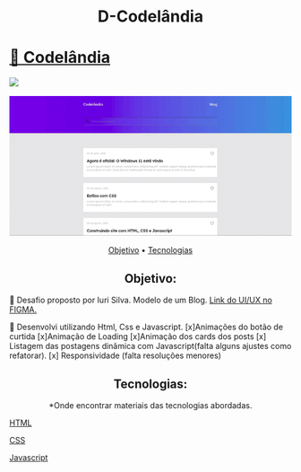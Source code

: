 <h1 align="center">D-Codelândia</h1>
<h1>
    <a href="https://www.figma.com/file/Yb9IBH56g7T1hdIyZ3BMNO/Desafios---Codel%C3%A2ndia?node-id=0%3A1">🔗
     Codelândia
    </a>
</h1>


<img src="https://img.shields.io/static/v1?label=Codelandia&message=Greg%C3%B3rioNeto&color=7159c1&style=for-the-badge&logo=ghost">

![D-Codelandia](https://github.com/igregorioneto/d-codelandia/blob/main/assets/simplescreenrecorder-2021-08-23_18.18.46.gif)

<p align="center">
 <a href="#objetivo">Objetivo</a> •
 <a href="#tecnologias">Tecnologias</a>
</p>

<h2 align="center">
Objetivo:
</h2>

<p>
🚀 Desafio proposto por Iuri Silva. Modelo de um Blog. <a href="https://www.figma.com/file/Yb9IBH56g7T1hdIyZ3BMNO/Desafios---Codel%C3%A2ndia?node-id=0%3A1">Link do UI/UX no FIGMA.</a>
</p>

<p>
🚀 Desenvolvi utilizando Html, Css e Javascript.
[x]Animações do botão de curtida
[x]Animação de Loading
[x]Animação dos cards dos posts
[x] Listagem das postagens dinâmica com Javascript(falta alguns ajustes como refatorar).
[x] Responsividade (falta resoluções menores)
</p>

<h2 align="center">
Tecnologias:
</h2>

<p align="center">
*Onde encontrar materiais das tecnologias abordadas.

[HTML](https://developer.mozilla.org/pt-BR/docs/Web/HTML)

[CSS](https://developer.mozilla.org/pt-BR/docs/Web/CSS)

[Javascript](https://developer.mozilla.org/pt-BR/docs/Web/JavaScript)
</p>
